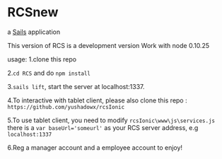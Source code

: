# RCSnew

a [Sails](http://sailsjs.org) application

This version of RCS is a development version
Work with node 0.10.25

usage:
1.clone this repo

2.`cd RCS` and do `npm install`

3.`sails lift`, start the server at localhost:1337.

4.To interactive with tablet client, please also clone this repo : `https://github.com/yushadowx/rcsIonic`

5.To use tablet client, you need to modify `rcsIonic\www\js\services.js` there is a `var baseUrl='someurl'` as your RCS server address, e.g `localhost:1337`

6.Reg a manager account and a employee account to enjoy!
